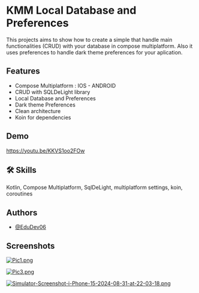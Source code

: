 
# KMM Local Database and Preferences

This projects aims to show how to create a simple that handle main functionalities (CRUD) with your database in compose multiplatform.
Also it uses preferences to handle dark theme preferences for your aplication.


## Features

- Compose Multiplatform : IOS - ANDROID
- CRUD with SQLDeLight library
- Local Database and Preferences
- Dark theme Preferences
- Clean architecture
- Koin for dependencies


## Demo


https://youtu.be/KKVS1oo2FOw
## 🛠 Skills
Kotlin, Compose Multiplatform, SqlDeLight, multiplatform settings, koin, coroutines


## Authors

- [@EduDev06](https://github.com/EduDev06)


## Screenshots
[![Pic1.png](https://i.postimg.cc/fycb1L7N/Pic1.png)](https://postimg.cc/0KNxw9HW)

[![Pic3.png](https://i.postimg.cc/Pqk7K53H/Pic3.png)](https://postimg.cc/QF0SdhZY)

[![Simulator-Screenshot-i-Phone-15-2024-08-31-at-22-03-18.png](https://i.postimg.cc/sxk2NWGK/Simulator-Screenshot-i-Phone-15-2024-08-31-at-22-03-18.png)](https://postimg.cc/p5Bx9pZn)
